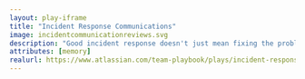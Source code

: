 ```yaml
---
layout: play-iframe
title: "Incident Response Communications"
image: incidentcommunicationreviews.svg
description: "Good incident response doesn't just mean fixing the problem – it means being transparent with customers, too."
attributes: [memory]
realurl: https://www.atlassian.com/team-playbook/plays/incident-response-communications
---
```

